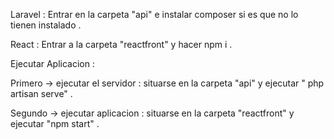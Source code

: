 Laravel : Entrar en la carpeta "api" e instalar composer si es que no lo tienen instalado . 


React : Entrar a la carpeta "reactfront" y hacer npm i . 


Ejecutar Aplicacion  : 

Primero -> ejecutar el servidor : situarse en la carpeta "api" y ejecutar " php artisan serve" . 

Segundo -> ejecutar aplicacion : situarse en la carpeta "reactfront" y ejecutar "npm start" . 
